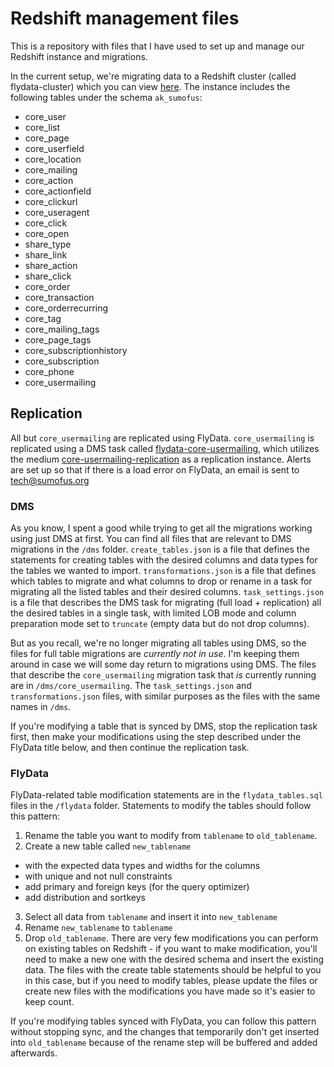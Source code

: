 # Redshift management files

This is a repository with files that I have used to set up and manage our Redshift instance and migrations. 

In the current setup, we're migrating data to a Redshift cluster (called flydata-cluster) which you can view [here](https://us-west-2.console.aws.amazon.com/redshift/home?region=us-west-2#cluster-list).
The instance includes the following tables under the schema `ak_sumofus`:

* core_user
* core_list
* core_page
* core_userfield
* core_location
* core_mailing
* core_action
* core_actionfield
* core_clickurl
* core_useragent
* core_click
* core_open
* share_type
* share_link
* share_action
* share_click
* core_order
* core_transaction
* core_orderrecurring
* core_tag
* core_mailing_tags
* core_page_tags
* core_subscriptionhistory
* core_subscription
* core_phone
* core_usermailing

## Replication

All but `core_usermailing` are replicated using FlyData. `core_usermailing` is replicated using a DMS task called [flydata-core-usermailing](https://us-west-2.console.aws.amazon.com/dms/home?region=us-west-2#tasks:ids=flydata-core-usermailing), which utilizes the medium [core-usermailing-replication](https://us-west-2.console.aws.amazon.com/dms/home?region=us-west-2#replication-instances:ids=core-usermailing-replication;dt=ov) as a replication instance. Alerts are set up so that if there is a load error on FlyData, an email is sent to tech@sumofus.org

### DMS

As you know, I spent a good while trying to get all the migrations working using just DMS at first. You can find all files that are relevant to DMS migrations in the `/dms` folder. `create_tables.json` is a file that defines the statements for creating tables with the desired columns and data types for the tables we wanted to import. `transformations.json` is a file that defines which tables to migrate and what columns to drop or rename in a task for migrating all the listed tables and their desired columns. `task_settings.json` is a file that describes the DMS task for migrating (full load + replication) all the desired tables in a single task, with limited LOB mode and column preparation mode set to `truncate` (empty data but do not drop columns). 

But as you recall, we're no longer migrating all tables using DMS, so the files for full table migrations are _currently not in use_. I'm keeping them around in case we will some day return to migrations using DMS. The files that describe the `core_usermailing` migration task that _is_ currently running are in `/dms/core_usermailing`. The `task_settings.json` and `transformations.json` files, with similar purposes as the files with the same names in `/dms`.

If you're modifying a table that is synced by DMS, stop the replication task first, then make your modifications using the step described under the FlyData title below, and then continue the replication task.

### FlyData

FlyData-related table modification statements are in the `flydata_tables.sql` files in the `/flydata` folder. Statements to modify the tables should follow this pattern:
1. Rename the table you want to modify from `tablename` to `old_tablename`.
2. Create a new table called `new_tablename`
- with the expected data types and widths for the columns
- with unique and not null constraints
- add primary and foreign keys (for the query optimizer)
- add distribution and sortkeys
3. Select all data from `tablename` and insert it into `new_tablename`
4. Rename `new_tablename` to `tablename`
5. Drop `old_tablename`. 
There are very few modifications you can perform on existing tables on Redshift - if you want to make modification, you'll need to make a new one with the desired schema and insert the existing data. The files with the create table statements should be helpful to you in this case, but if you need to modify tables, please update the files or create new files with the modifications you have made so it's easier to keep count. 

If you're modifying tables synced with FlyData, you can follow this pattern without stopping sync, and the changes that temporarily don't get inserted into `old_tablename` because of the rename step will be buffered and added afterwards. 
